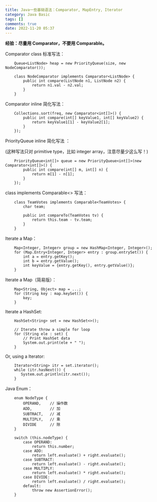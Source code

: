 ```yaml
---
title: Java一些基础语法：Comparator, MapEntry, Iterator
category: Java Basic
tags: []
comments: true
date: 2022-11-20 05:37
---
```




**经验：尽量用 Comparator，不要用 Comparable。**

Comparator class 标准写法：

```
    Queue<ListNode> heap = new PriorityQueue(size, new NodeComparator());

    class NodeComparator implements Comparator<ListNode> {
        public int compare(ListNode n1, ListNode n2) {
            return n1.val - n2.val;
        }
    }
```

Comparator inline 简化写法：

```
    Collections.sort(freq, new Comparator<int[]>() {
    	public int compare(int[] keyValue1, int[] keyValue2) {
    		return keyValue1[1] - keyValue2[1];
    	}
    });
```

PriorityQueue inline 简化写法 ：

(这种写法只对 primitive type，比如 integer array，注意尽量少这么写！)

```
    PriorityQueue<int[]> queue = new PriorityQueue<int[]>(new Comparator<int[]>() {
    	public int compare(int[] m, int[] n) {
    		return m[1] - n[1];
    	}
    });
```

class implements Comparable<> 写法：

```
    class TeamVotes implements Comparable<TeamVotes> {
        char team;

        public int compareTo(TeamVotes tv) {
            return this.team - tv.team;
        }
    }
```

Iterate a Map：

```
    Map<Integer, Integer> group = new HashMap<Integer, Integer>();
    for (Map.Entry<Integer, Integer> entry : group.entrySet()) {
    	int a = entry.getKey();
    	int b = entry.getValue();
    	int keyValue = {entry.getKey(), entry.getValue()};
    }
```

Iterate a Map（简易版）：

```
    Map<String, Object> map = ...;
    for (String key : map.keySet()) {
    	key;
    }
```

Iterate a HashSet:

```
    HashSet<String> set = new HashSet<>();

    // Iterate throw a simple for loop
    for (String ele : set) {
    	// Print HashSet data
    	System.out.print(ele + " ");
    }
```

Or, using a Iterator:

```
    Iterator<String> itr = set.iterator();
    while (itr.hasNext()) {
       System.out.println(itr.next());
    }
```

Java Enum：

```
    enum NodeType {
        OPERAND,    // 操作数
        ADD,        // 加
        SUBTRACT,   // 减
        MULTIPLY,   // 乘
        DIVIDE      // 除
    }

    switch (this.nodeType) {
        case OPERAND:
            return this.number;
        case ADD:
            return left.evaluate() + right.evaluate();
        case SUBTRACT:
            return left.evaluate() - right.evaluate();
        case MULTIPLY:
            return left.evaluate() * right.evaluate();
        case DIVIDE:
            return left.evaluate() / right.evaluate();
        default:
            throw new AssertionError();
    }
```
